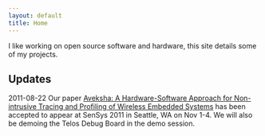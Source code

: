 ```yaml
---
layout: default
title: Home
---
```


I like working on open source software and hardware, this site details some of my projects.

Updates
-------

2011-08-22 Our paper [Aveksha: A Hardware-Software Approach for Non-intrusive Tracing and
Profiling of Wireless Embedded Systems](http://matthew.tancreti.net/aveksha.html)
has been accepted to appear at SenSys 2011 in Seattle, WA on Nov 1-4.
We will also be demoing the Telos Debug Board in the demo session.
